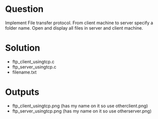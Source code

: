 # Question
Implement File transfer protocol. From client machine to server specify a folder name. Open and display all files in server and client machine.

# Solution
- ftp_client_usingtcp.c
- ftp_server_usingtcp.c
- filename.txt

# Outputs
- ftp_client_usingtcp.png (has my name on it so use otherclient.png)
- ftp_server_usingtcp.png (has my name on it so use otherserver.png)
